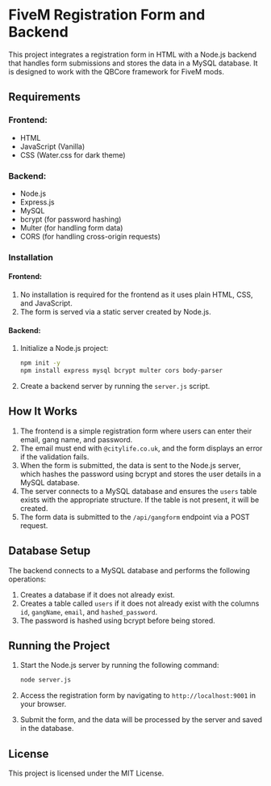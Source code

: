 # FiveM Registration Form and Backend

This project integrates a registration form in HTML with a Node.js backend that handles form submissions and stores the data in a MySQL database. It is designed to work with the QBCore framework for FiveM mods.

## Requirements

### Frontend:
- HTML
- JavaScript (Vanilla)
- CSS (Water.css for dark theme)

### Backend:
- Node.js
- Express.js
- MySQL
- bcrypt (for password hashing)
- Multer (for handling form data)
- CORS (for handling cross-origin requests)

### Installation

#### Frontend:
1. No installation is required for the frontend as it uses plain HTML, CSS, and JavaScript.
2. The form is served via a static server created by Node.js.

#### Backend:
1. Initialize a Node.js project:
    ```bash
    npm init -y
    npm install express mysql bcrypt multer cors body-parser
    ```

2. Create a backend server by running the `server.js` script.

## How It Works

1. The frontend is a simple registration form where users can enter their email, gang name, and password.
2. The email must end with `@citylife.co.uk`, and the form displays an error if the validation fails.
3. When the form is submitted, the data is sent to the Node.js server, which hashes the password using bcrypt and stores the user details in a MySQL database.
4. The server connects to a MySQL database and ensures the `users` table exists with the appropriate structure. If the table is not present, it will be created.
5. The form data is submitted to the `/api/gangform` endpoint via a POST request.

## Database Setup

The backend connects to a MySQL database and performs the following operations:
1. Creates a database if it does not already exist.
2. Creates a table called `users` if it does not already exist with the columns `id`, `gangName`, `email`, and `hashed_password`.
3. The password is hashed using bcrypt before being stored.

## Running the Project

1. Start the Node.js server by running the following command:
    ```bash
    node server.js
    ```

2. Access the registration form by navigating to `http://localhost:9001` in your browser.

3. Submit the form, and the data will be processed by the server and saved in the database.

## License

This project is licensed under the MIT License.
